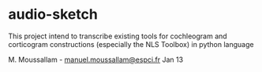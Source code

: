 
audio-sketch
============

This project intend to transcribe existing tools for cochleogram and corticogram
constructions  (especially the NLS Toolbox) in python language


M. Moussallam - manuel.moussallam@espci.fr
Jan 13